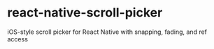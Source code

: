 # react-native-scroll-picker
iOS-style scroll picker for React Native with snapping, fading, and ref access
